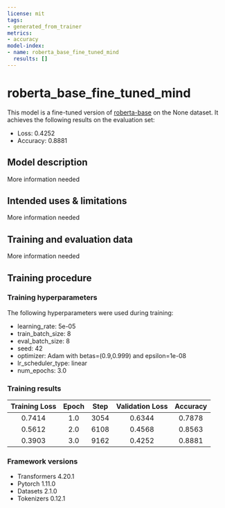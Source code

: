 ```yaml
---
license: mit
tags:
- generated_from_trainer
metrics:
- accuracy
model-index:
- name: roberta_base_fine_tuned_mind
  results: []
---
```


<!-- This model card has been generated automatically according to the information the Trainer had access to. You
should probably proofread and complete it, then remove this comment. -->

# roberta_base_fine_tuned_mind

This model is a fine-tuned version of [roberta-base](https://huggingface.co/roberta-base) on the None dataset.
It achieves the following results on the evaluation set:
- Loss: 0.4252
- Accuracy: 0.8881

## Model description

More information needed

## Intended uses & limitations

More information needed

## Training and evaluation data

More information needed

## Training procedure

### Training hyperparameters

The following hyperparameters were used during training:
- learning_rate: 5e-05
- train_batch_size: 8
- eval_batch_size: 8
- seed: 42
- optimizer: Adam with betas=(0.9,0.999) and epsilon=1e-08
- lr_scheduler_type: linear
- num_epochs: 3.0

### Training results

| Training Loss | Epoch | Step | Validation Loss | Accuracy |
|:-------------:|:-----:|:----:|:---------------:|:--------:|
| 0.7414        | 1.0   | 3054 | 0.6344          | 0.7878   |
| 0.5612        | 2.0   | 6108 | 0.4568          | 0.8563   |
| 0.3903        | 3.0   | 9162 | 0.4252          | 0.8881   |


### Framework versions

- Transformers 4.20.1
- Pytorch 1.11.0
- Datasets 2.1.0
- Tokenizers 0.12.1

